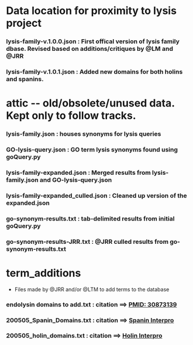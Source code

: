 # Data location for proximity to lysis project

### lysis-family-v.1.0.0.json : First offical version of lysis family dbase. Revised based on additions/critiques by @LM and @JRR
### lysis-family-v.1.0.1.json : Added new domains for both holins and spanins.

# attic -- old/obsolete/unused data. Kept only to follow tracks.

### lysis-family.json : houses synonyms for lysis queries
### GO-lysis-query.json : GO term lysis synonyms found using goQuery.py
### lysis-family-expanded.json : Merged results from lysis-family.json and GO-lysis-query.json
### lysis-family-expanded_culled.json : Cleaned up version of the expanded.json
### go-synonym-results.txt : tab-delimited results from initial goQuery.py
### go-synonym-results-JRR.txt : @JRR culled results from go-synonym-results.txt

# term_additions
* Files made by @JRR and/or @LTM to add terms to the database
### endolysin domains to add.txt : citation ==> [PMID: 30873139](https://www.ncbi.nlm.nih.gov/pubmed/?term=Cell+Wall+Hydrolases+in+Bacteria%3A+Insight+on+the+Diversity+of+Cell+Wall+Amidases%2C+Glycosidases+and+Peptidases+Toward+Peptidoglycan)
### 200505_Spanin_Domains.txt : citation ==> [Spanin Interpro](http://www.ebi.ac.uk/interpro/search/text/spanin/?page=1#table)
### 200505_holin_domains.txt : citation ==> [Holin Interpro](http://www.ebi.ac.uk/interpro/search/text/holin/?page=1#table)